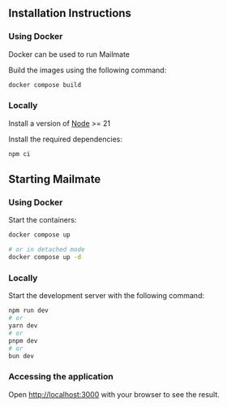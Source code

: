 ## Installation Instructions

### Using Docker 
Docker can be used to run Mailmate

Build the images using the following command:
```bash
docker compose build
```

### Locally

Install a version of [Node](https://nodejs.org/en/download/package-manager) >= 21

Install the required dependencies: 
```bash
npm ci
```

## Starting Mailmate

### Using Docker
Start the containers: 
```bash
docker compose up

# or in detached mode
docker compose up -d
```

### Locally

Start the development server with the following command: 
```bash
npm run dev
# or
yarn dev
# or
pnpm dev
# or
bun dev
```

### Accessing the application
Open [http://localhost:3000](http://localhost:3000) with your browser to see the result.
